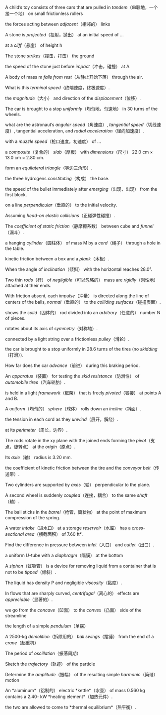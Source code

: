 A child’s toy consists of three cars that are pulled in *tandem*（串联地，一个接一个地） on small frictionless rollers

the forces acting between *adjacent*（相邻的） links

A stone is *projected*（投射，抛出） at an initial speed of ...

at a *cliff*（悬崖） of height h

The stone *strikes*（撞击，打击） the ground

the speed of the stone just before *impact*（冲击，碰撞） at A

A body of mass m *falls from rest*（从静止开始下落） through the air.

What is this *terminal speed*（终端速度，终极速度）.

the *magnitude*（大小） and direction of the *displacement*（位移）.

The car is brought to a stop *uniformly*（均匀地，匀速地） in 30 turns of the wheels.

what are the astronaut’s *angular speed*（角速度）, *tangential speed*（切线速度）, tangential acceleration, and *radial acceleration*（径向加速度）.

with a *muzzle speed*（枪口速度，初速度） of ...

a *composite*（复合的） *slab*（厚板） with *dimensions*（尺寸） 22.0 cm × 13.0 cm × 2.80 cm.

form an *equilateral triangle*（等边三角形）.

the three hydrogens *constituting*（构成） the base.

the speed of the bullet immediately after *emerging*（出现，出现） from the first block.

on a line *perpendicular*（垂直的） to the initial velocity.

Assuming *head-on elastic collisions*（正碰弹性碰撞）.

The *coefficient of static friction*（静摩擦系数） between cube and *funnel*（漏斗）.

a hanging *cylinder*（圆柱体） of mass M by a *cord*（绳子） through a hole in the table.

kinetic friction between a box and a *plank*（木板）.

When the angle of *inclination*（倾斜） with the horizontal reaches 28.0°.

Two thin *rods*（杆） of *negligible*（可以忽略的） mass are *rigidly*（刚性地） attached at their ends.

With friction absent, each *impulse*（冲量） is directed along the line of centers of the balls, *normal*（垂直的） to the *colliding surfaces*（碰撞表面）.

shows the *solid*（固体的） rod divided into an *arbitrary*（任意的） number N of pieces.

rotates about its axis of *symmetry*（对称轴）.

connected by a light string over a frictionless *pulley*（滑轮）.

the car is brought to a stop uniformly in 28.6 turns of the tires (no *skidding*（打滑）).

How far does the car *advance*（前进） during this braking period.

An *apparatus*（装置） for testing the *skid resistance*（防滑性） of *automobile tires*（汽车轮胎）.

is held in a light *framework*（框架） that is freely *pivoted*（铰接） at points A and B.

A *uniform*（均匀的） *sphere*（球体） rolls down an *incline*（斜面）.

the tension in each cord as they *unwind*（展开，解绕）.

at its *perimeter*（周长，边界）.

The rods rotate in the xy plane with the joined ends forming the *pivot*（支点，旋转点） at the *origin*（原点）.

Its *axle*（轴） radius is 3.20 mm.

the coefficient of kinetic friction between the tire and the *conveyor belt*（传送带）.

Two cylinders are supported by *axes*（轴） perpendicular to the plane.

A second wheel is suddenly *coupled*（连接，耦合） to the same *shaft*（轴）.

The ball sticks in the *barrel*（枪管，筒状物） at the point of maximum compression of the spring.

A water *intake*（进水口） at a storage *reservoir*（水库） has a *cross-sectional area*（横截面积） of 7.60 ft².

Find the difference in pressure between *inlet*（入口） and *outlet*（出口）.

a uniform U-tube with a *diaphragm*（隔膜） at the bottom

A *siphon*（虹吸管） is a device for removing liquid from a container that is not to be *tipped*（倾斜）.

The liquid has density P and negligible *viscosity*（黏度）.

In flows that are sharply curved, *centrifugal*（离心的） effects are *appreciable*（显著的）.

we go from the *concave*（凹面） to the *convex*（凸面） side of the streamline

the length of a simple *pendulum*（单摆）

A 2500-kg *demolition*（拆除用的） *ball swings*（摆锤） from the end of a *crane*（起重机）

The period of *oscillation*（振荡周期）

Sketch the *trajectory*（轨迹） of the particle

Determine the *amplitude*（振幅） of the resulting simple *harmonic*（简谐） motion


An \*aluminum\*（铝制的） electric \*kettle\*（水壶） of mass 0.560 kg contains a 2.40- kW  \*heating element\*（加热元件）.

the two are allowed to come to \*thermal equilibrium\*（热平衡）.
